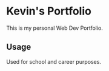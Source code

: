 # Kevin's Portfolio

This is my personal Web Dev Portfolio.

## Usage

Used for school and career purposes.
